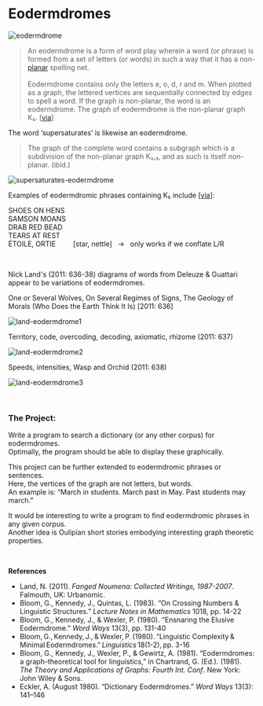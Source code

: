 # Eodermdromes

![eodermdrome](https://github.com/gjoncas/Artificial-Philosophy/blob/master/eodermdrome/eodermdrome.jpg)

<blockquote>
An eodermdrome is a form of word play wherein a word (or phrase) is formed from a set of letters (or words) in such a way that it has a non-<a href="https://en.wikipedia.org/wiki/Planar_graph">planar</a> spelling net.
<br>&nbsp;
<br>Eodermdrome contains only the letters e, o, d, r and m. When plotted as a graph, the lettered vertices are sequentially connected by edges to spell a word. If the graph is non-planar, the word is an eodermdrome. The graph of eodermdrome is the non-planar graph K₅. [<a href="https://en.wikipedia.org/wiki/Eodermdrome">via</a>]
</blockquote>

The word ‘supersaturates’ is likewise an eodermdrome.

<blockquote>
The graph of the complete word contains a subgraph which is a subdivision of the non-planar graph K₃,₃, and as such is itself non-planar. (ibid.)
</blockquote>

![supersaturates-eodermdrome](https://github.com/gjoncas/Artificial-Philosophy/blob/master/eodermdrome/supersaturates-eodermdrome.jpg)

Examples of eodermdromic phrases containing K₅ include [<a href="http://wordaligned.org/articles/oulipo-eodermdrome">via</a>]:

SHOES ON HENS
<br>SAMSON MOANS
<br>DRAB RED BEAD
<br>TEARS AT REST
<br>ÉTOILE, ORTIE &nbsp; &nbsp; &nbsp; &nbsp; [star, nettle] &nbsp; → &nbsp; only works if we conflate L/R

&nbsp;

Nick Land's (2011: 636-38) diagrams of words from Deleuze & Guattari appear to be variations of eodermdromes.

One or Several Wolves, On Several Regimes of Signs, The Geology of Morals (Who Does the Earth Think It Is) [2011: 636]

![land-eodermdrome1](https://github.com/gjoncas/Artificial-Philosophy/blob/master/eodermdrome/land-eodermdrome1.png)

Territory, code, overcoding, decoding, axiomatic, rhizome (2011: 637)

![land-eodermdrome2](https://github.com/gjoncas/Artificial-Philosophy/blob/master/eodermdrome/land-eodermdrome2.png)

Speeds, intensities, Wasp and Orchid (2011: 638)

![land-eodermdrome3](https://github.com/gjoncas/Artificial-Philosophy/blob/master/eodermdrome/land-eodermdrome3.png)

&nbsp;

### The Project:

Write a program to search a dictionary (or any other corpus) for eodermdromes.
<br>Optimally, the program should be able to display these graphically.

This project can be further extended to eodermdromic phrases or sentences. 
<br>Here, the vertices of the graph are not letters, but words.
<br>An example is: “March in students. March past in May. Past students may march.”

It would be interesting to write a program to find eodermdromic phrases in any given corpus.
<br>Another idea is Oulipian short stories embodying interesting graph theoretic properties.

&nbsp;

<b>References</b>
<ul>
<li>Land, N. (2011). <i>Fanged Noumena: Collected Writings, 1987-2007</i>. Falmouth, UK: Urbanomic.</li>
<li>Bloom, G., Kennedy, J., Quintas, L. (1983). “On Crossing Numbers & Linguistic Structures.” <i>Lecture Notes in Mathematics</i> 1018, pp. 14-22</li>
<li>Bloom, G., Kennedy, J., & Wexler, P. (1980). “Ensnaring the Elusive Eodermdrome.” <i>Word Ways</i> 13(3), pp. 131-40</li>
<li>Bloom,&thinsp;G.,&thinsp;Kennedy,&thinsp;J.,&thinsp;&&thinsp;Wexler,&thinsp;P.&thinsp;(1980).&thinsp;“Linguistic Complexity&thinsp;&&thinsp;Minimal&thinsp;Eodermdromes."&thinsp;<i>Linguistics</i>&thinsp;18(1-2),&thinsp;pp. 3-16</li>
<li>Bloom, G., Kennedy, J., Wexler, P., & Gewirtz, A. (1981). “Eodermdromes: a graph-theoretical tool for linguistics,” in Chartrand, G. (Ed.). (1981). <i>The Theory and Applications of Graphs: Fourth Int. Conf</i>. New York: John Wiley & Sons.</li>
<li>Eckler, A. (August 1980). “Dictionary Eodermdromes.” <i>Word Ways</i> 13(3): 141–146</li>
</ul>
